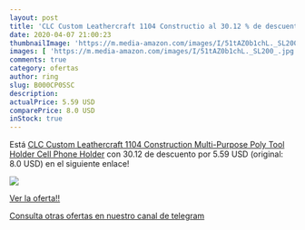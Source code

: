 ```yaml
---
layout: post
title: 'CLC Custom Leathercraft 1104 Constructio al 30.12 % de descuento'
date: 2020-04-07 21:00:23
thumbnailImage: 'https://m.media-amazon.com/images/I/51tAZ0b1chL._SL200_.jpg'
images: [ 'https://m.media-amazon.com/images/I/51tAZ0b1chL._SL200_.jpg' ]
comments: true
category: ofertas
author: ring
slug: B000CP0SSC
description:
actualPrice: 5.59 USD
comparePrice: 8.0 USD
inStock: true
---
```


Está [CLC Custom Leathercraft 1104 Construction Multi-Purpose Poly Tool Holder  Cell Phone Holder](https://www.amazon.com/dp/B000CP0SSC/?tag=redken08-20) con 30.12 de descuento por 5.59 USD (original: 8.0 USD) en el siguiente enlace!

[![](https://m.media-amazon.com/images/I/51tAZ0b1chL._SL200_.jpg)](https://www.amazon.com/dp/B000CP0SSC/?tag=redken08-20)

[Ver la oferta!!](https://www.amazon.com/dp/B000CP0SSC/?tag=redken08-20)

[Consulta otras ofertas en nuestro canal de telegram](https://t.me/s/ofertas25)
